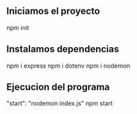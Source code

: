 ## Iniciamos el proyecto
npm init

## Instalamos dependencias
npm i express
npm i dotenv
npm i nodemon

## Ejecucion del programa
"start": "nodemon index.js"
npm start
